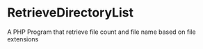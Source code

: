 # RetrieveDirectoryList
A PHP Program that retrieve file count and file name based on file extensions 
